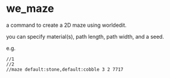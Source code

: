 # we_maze

a command to create a 2D maze using worldedit.

you can specify material(s), path length, path width, and a seed.

e.g.
```
//1
//2
//maze default:stone,default:cobble 3 2 7717
```

